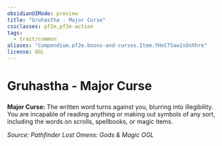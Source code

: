 ```yaml
---
obsidianUIMode: preview
title: "Gruhastha - Major Curse"
cssclasses: pf2e,pf2e-action
tags:
  - trait/common
aliases: "Compendium.pf2e.boons-and-curses.Item.YHeCTSaw1sOnXhre"
license: OGL
---
```

# Gruhastha - Major Curse

### 






**Major Curse:** The written word turns against you, blurring into illegibility. You are incapable of reading anything or making out symbols of any sort, including the words on scrolls, spellbooks, or magic items.

*Source: Pathfinder Lost Omens: Gods & Magic*
*OGL*